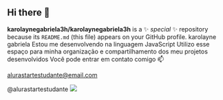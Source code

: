 ## Hi there 👋

**karolaynegabriela3h/karolaynegabriela3h** is a ✨ _special_ ✨ repository because its `README.md` (this file) appears on your GitHub profile.
karolayne gabriela
Estou me desenvolvendo na linguagem JavaScript
Utilizo esse espaço para minha organização e compartilhamento dos meu projetos desenvolvidos
Você pode entrar em contato comigo 📫

alurastartestudante@email.com

@alurastartestudante
![](https://images.app.goo.gl/qaEMkStDD7nn6JTR7)
